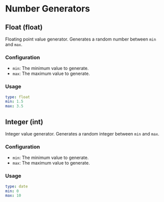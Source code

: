 # Number Generators

## Float (float)

Floating point value generator. Generates a random number between `min` and `max`.

### Configuration

- `min`: The minimum value to generate.
- `max`: The maximum value to generate.

### Usage

```yaml
type: float
min: 1.5
max: 3.5
```

## Integer (int)

Integer value generator. Generates a random integer between `min` and `max`.

### Configuration

- `min`: The minimum value to generate.
- `max`: The maximum value to generate.

### Usage

```yaml
type: date
min: 0
max: 10
```
